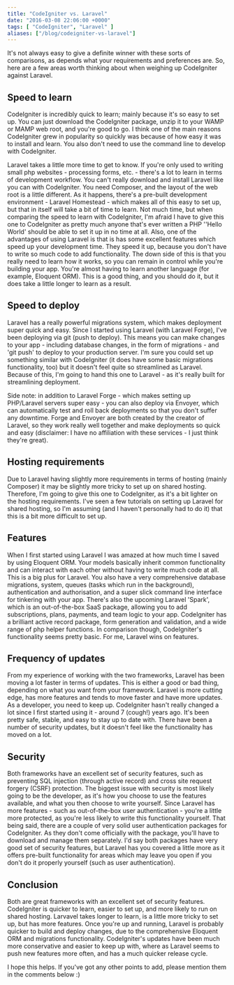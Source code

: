 ```yaml
---
title: "CodeIgniter vs. Laravel"
date: "2016-03-08 22:06:00 +0000"
tags: [ "CodeIgniter", "Laravel" ]
aliases: ["/blog/codeigniter-vs-laravel"]
---
```

It's not always easy to give a definite winner with these sorts of comparisons, as depends what your requirements and preferences are. So, here are a few areas worth thinking about when weighing up CodeIgniter against Laravel.

<!--more-->

## Speed to learn
CodeIgniter is incredibly quick to learn; mainly because it's so easy to set up. You can just download the CodeIgniter package, unzip it to your WAMP or MAMP web root, and you're good to go. I think one of the main reasons CodeIgniter grew in popularity so quickly was because of how easy it was to install and learn. You also don't need to use the command line to develop with CodeIgniter.

Laravel takes a little more time to get to know. If you're only used to writing small php websites - processing forms, etc. - there's a lot to learn in terms of development workflow. You can't really download and install Laravel like you can with CodeIgniter. You need Composer, and the layout of the web root is a little different. As it happens, there's a pre-built development environment - Laravel Homestead - which makes all of this easy to set up, but that in itself will take a bit of time to learn. Not much time, but when comparing the speed to learn with CodeIgniter, I'm afraid I have to give this one to CodeIgniter as pretty much anyone that's ever written a PHP ''Hello World' should be able to set it up in no time at all. Also, one of the advantages of using Laravel is that is has some excellent features which speed up your development time. They speed it up, because you don't have to write so much code to add functionality. The down side of this is that you really need to learn how it works, so you can remain in control while you're building your app. You're almost having to learn another language (for example, Eloquent ORM). This is a good thing, and you should do it, but it does take a little longer to learn as a result.

## Speed to deploy
Laravel has a really powerful migrations system, which makes deployment super quick and easy. Since I started using Laravel (with Laravel Forge), I've been deploying via git (push to deploy). This means you can make changes to your app - including database changes, in the form of migrations - and 'git push' to deploy to your production server. I'm sure you could set up something similar with CodeIgniter (it does have some basic migrations functionality, too) but it doesn't feel quite so streamlined as Laravel. Because of this, I'm going to hand this one to Laravel - as it's really built for streamlining deployment.

Side note: in addition to Laravel Forge - which makes setting up PHP/Laravel servers super easy - you can also deploy via Envoyer, which can automatically test and roll back deployments so that you don't suffer any downtime. Forge and Envoyer are both created by the creator of Laravel, so they work really well together and make deployments so quick and easy (disclaimer: I have no affiliation with these services - I just think they're great).

## Hosting requirements
Due to Laravel having slightly more requirements in terms of hosting (mainly Composer) it may be slightly more tricky to set up on shared hosting. Therefore, I'm going to give this one to CodeIgniter, as it's a bit lighter on the hosting requirements. I've seen a few tutorials on setting up Laravel for shared hosting, so I'm assuming (and I haven't personally had to do it) that this is a bit more difficult to set up.

## Features
When I first started using Laravel I was amazed at how much time I saved by using Eloquent ORM. Your models basically inherit common functionality and can interact with each other without having to write much code at all. This is a big plus for Laravel. You also have a very comprehensive database migrations, system, queues (tasks which run in the background), authentication and authorisation, and a super slick command line interface for tinkering with your app. There's also the upcoming Laravel 'Spark', which is an out-of-the-box SaaS package, allowing you to add subscriptions, plans, payments, and team logic to your app. CodeIgniter has a brilliant active record package, form generation and validation, and a wide range of php helper functions. In comparison though, CodeIgniter's functionality seems pretty basic. For me, Laravel wins on features.

## Frequency of updates
From my experience of working with the two frameworks, Laravel has been moving a lot faster in terms of updates. This is either a good or bad thing, depending on what you want from your framework. Laravel is more cutting edge, has more features and tends to move faster and have more updates. As a developer, you need to keep up. CodeIgniter hasn't really changed a lot since I first started using it - around 7 (cough!) years ago. It's been pretty safe, stable, and easy to stay up to date with. There have been a number of security updates, but it doesn't feel like the functionality has moved on a lot.

## Security
Both frameworks have an excellent set of security features, such as preventing SQL injection (through active record) and cross site request forgery (CSRF) protection. The biggest issue with security is most likely going to be the developer, as it's how you choose to use the features available, and what you then choose to write yourself. Since Laravel has more features - such as out-of-the-box user authentication - you're a little more protected, as you're less likely to write this functionality yourself. That being said, there are a couple of very solid user authentication packages for CodeIgniter. As they don't come officially with the package, you'll have to download and manage them separately. I'd say both packages have very good set of security features, but Laravel has you covered a little more as it offers pre-built functionality for areas which may leave you open if you don't do it properly yourself (such as user authentication).

## Conclusion
Both are great frameworks with an excellent set of security features. CodeIgniter is quicker to learn, easier to set up, and more likely to run on shared hosting. Larvavel takes longer to learn, is a little more tricky to set up, but has more features. Once you're up and running, Laravel is probably quicker to build and deploy changes, due to the comprehensive Eloquent ORM and migrations functionality. CodeIgniter's updates have been much more conservative and easier to keep up with, where as Laravel seems to push new features more often, and has a much quicker release cycle.

I hope this helps. If you've got any other points to add, please mention them in the comments below :)